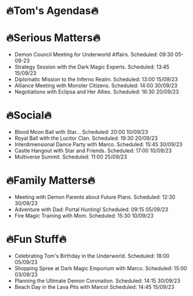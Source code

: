 # 🔥Tom's Agendas🔥

# 🔥Serious Matters🔥
- Demon Council Meeting for Underworld Affairs. Scheduled: 09:30 05-09-23
- Strategy Session with the Dark Magic Experts. Scheduled: 13:45 15/09/23
- Diplomatic Mission to the Inferno Realm. Scheduled: 13:00 15/09/23
- Alliance Meeting with Monster Citizens. Scheduled: 14:00 30/09/23
- Negotiations with Eclipsa and Her Allies. Scheduled: 16:30 20/09/23

# 🔥Social🔥
- Blood Moon Ball with Star... Scheduled: 20:00 10/09/23
- Royal Ball with the Lucitor Clan. Scheduled: 19:30 20/09/23
- Interdimensional Dance Party with Marco. Scheduled: 15:45 30/09/23
- Castle Hangout with Star and Friends. Scheduled: 17:00 10/09/23
- Multiverse Summit. Scheduled: 11:00 25/09/23

# 🔥Family Matters🔥
- Meeting with Demon Parents about Future Plans. Scheduled: 12:30 30/09/23
- Adventure with Dad: Portal Hunting! Scheduled: 09:15 05/09/23
- Fire Magic Training with Mom. Scheduled: 15:30 10/09/23

# 🔥Fun Stuff🔥
- Celebrating Tom's Birthday in the Underworld. Scheduled: 18:00 05/09/23
- Shopping Spree at Dark Magic Emporium with Marco. Scheduled: 15:00 03/09/23
- Planning the Ultimate Demon Coronation. Scheduled: 14:15 30/09/23
- Beach Day in the Lava Pits with Marco! Scheduled: 14:45 15/09/23
